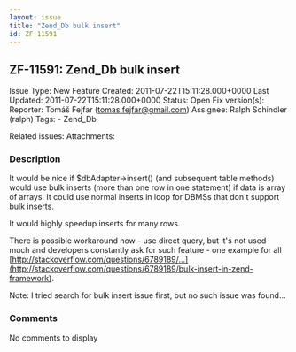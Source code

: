 ```yaml
---
layout: issue
title: "Zend_Db bulk insert"
id: ZF-11591
---
```


ZF-11591: Zend\_Db bulk insert
------------------------------

 Issue Type: New Feature Created: 2011-07-22T15:11:28.000+0000 Last Updated: 2011-07-22T15:11:28.000+0000 Status: Open Fix version(s): 
 Reporter:  Tomáš Fejfar (tomas.fejfar@gmail.com)  Assignee:  Ralph Schindler (ralph)  Tags: - Zend\_Db
 
 Related issues: 
 Attachments: 
### Description

It would be nice if $dbAdapter->insert() (and subsequent table methods) would use bulk inserts (more than one row in one statement) if data is array of arrays. It could use normal inserts in loop for DBMSs that don't support bulk inserts.

It would highly speedup inserts for many rows.

There is possible workaround now - use direct query, but it's not used much and developers constantly ask for such feature - one example for all [http://stackoverflow.com/questions/6789189/…](http://stackoverflow.com/questions/6789189/bulk-insert-in-zend-framework).

Note: I tried search for bulk insert issue first, but no such issue was found...

 

 

### Comments

No comments to display